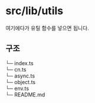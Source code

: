 # src/lib/utils

여기에다가 유틸 함수를 넣으면 됩니다.

## 구조

└─ index.ts  
└─ cn.ts  
└─ async.ts  
└─ object.ts  
└─ env.ts  
└─ README.md

